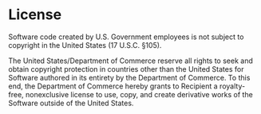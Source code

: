 # License

Software code created by U.S. Government employees is not subject to copyright in the United States (17 U.S.C. §105).

The United States/Department of Commerce reserve all rights to seek and obtain copyright protection in countries other than the United States for Software authored in its entirety by the Department of Commerce. To this end, the Department of Commerce hereby grants to Recipient a royalty-free, nonexclusive license to use, copy, and create derivative works of the Software outside of the United States.
